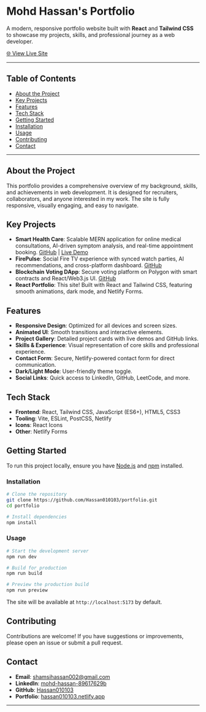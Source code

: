 # Mohd Hassan's Portfolio

A modern, responsive portfolio website built with **React** and **Tailwind CSS** to showcase my projects, skills, and professional journey as a web developer.

[🌐 View Live Site](https://hassan010103.netlify.app)

---

## Table of Contents
- [About the Project](#about-the-project)
- [Key Projects](#key-projects)
- [Features](#features)
- [Tech Stack](#tech-stack)
- [Getting Started](#getting-started)
- [Installation](#installation)
- [Usage](#usage)
- [Contributing](#contributing)
- [Contact](#contact)

---

## About the Project
This portfolio provides a comprehensive overview of my background, skills, and achievements in web development. It is designed for recruiters, collaborators, and anyone interested in my work. The site is fully responsive, visually engaging, and easy to navigate.

## Key Projects
- **Smart Health Care**: Scalable MERN application for online medical consultations, AI-driven symptom analysis, and real-time appointment booking. [GitHub](https://github.com/Hassan010103/Smart-Health-Care) | [Live Demo](https://smart-health-care-virid.vercel.app/)
- **FirePulse**: Social Fire TV experience with synced watch parties, AI recommendations, and cross-platform dashboard. [GitHub](https://github.com/Hassan010103/FireTV-Oopsie-operators)
- **Blockchain Voting DApp**: Secure voting platform on Polygon with smart contracts and React/Web3.js UI. [GitHub](https://github.com/Hassan010103/BlockChain-Voting-System)
- **React Portfolio**: This site! Built with React and Tailwind CSS, featuring smooth animations, dark mode, and Netlify Forms.

## Features
- **Responsive Design**: Optimized for all devices and screen sizes.
- **Animated UI**: Smooth transitions and interactive elements.
- **Project Gallery**: Detailed project cards with live demos and GitHub links.
- **Skills & Experience**: Visual representation of core skills and professional experience.
- **Contact Form**: Secure, Netlify-powered contact form for direct communication.
- **Dark/Light Mode**: User-friendly theme toggle.
- **Social Links**: Quick access to LinkedIn, GitHub, LeetCode, and more.

## Tech Stack
- **Frontend**: React, Tailwind CSS, JavaScript (ES6+), HTML5, CSS3
- **Tooling**: Vite, ESLint, PostCSS, Netlify
- **Icons**: React Icons
- **Other**: Netlify Forms

## Getting Started
To run this project locally, ensure you have [Node.js](https://nodejs.org/) and [npm](https://www.npmjs.com/) installed.

### Installation
```bash
# Clone the repository
git clone https://github.com/Hassan010103/portfolio.git
cd portfolio

# Install dependencies
npm install
```

### Usage
```bash
# Start the development server
npm run dev

# Build for production
npm run build

# Preview the production build
npm run preview
```

The site will be available at `http://localhost:5173` by default.

## Contributing
Contributions are welcome! If you have suggestions or improvements, please open an issue or submit a pull request.

## Contact
- **Email**: shamsihassan002@gmail.com
- **LinkedIn**: [mohd-hassan-89617629b](https://www.linkedin.com/in/mohd-hassan-89617629b/)
- **GitHub**: [Hassan010103](https://github.com/Hassan010103)
- **Portfolio**: [hassan010103.netlify.app](https://hassan010103.netlify.app)

---

